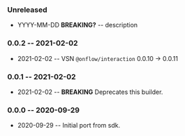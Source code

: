 ### Unreleased

- YYYY-MM-DD **BREAKING?** -- description

### 0.0.2 -- 2021-02-02

- 2021-02-02 -- VSN `@onflow/interaction` 0.0.10 -> 0.0.11

### 0.0.1 -- 2021-02-02

- 2021-02-02 -- **BREAKING** Deprecates this builder.

### 0.0.0 -- 2020-09-29

- 2020-09-29 -- Initial port from sdk.
